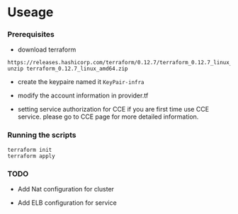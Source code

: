 # Useage

### Prerequisites 

- download terraform 
  
```
https://releases.hashicorp.com/terraform/0.12.7/terraform_0.12.7_linux_amd64.zip 
unzip terraform_0.12.7_linux_amd64.zip
```

- create the keypaire named it ```KeyPair-infra```

- modify the account information in provider.tf

- setting service authorization for CCE if you are first time use CCE service. please go to CCE page for more detailed information.

### Running the scripts


```
terraform init
terraform apply
```

### TODO

- Add Nat configuration for cluster

- Add ELB configuration for service 
